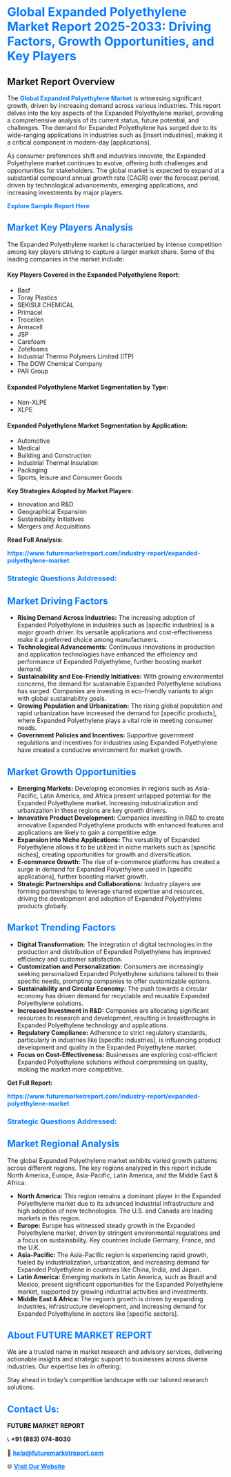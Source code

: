 <h1 style="color: #007BFF;">Global Expanded Polyethylene Market Report 2025-2033: Driving Factors, Growth Opportunities, and Key Players</h1>

<section id="overview">
<h2>Market Report Overview</h2>
<p>The <a href="https://www.futuremarketreport.com/industry-report/expanded-polyethylene-market" style="color: #007BFF; text-decoration: none;"><strong>Global Expanded Polyethylene Market</strong></a> is witnessing significant growth, driven by increasing demand across various industries. This report delves into the key aspects of the Expanded Polyethylene market, providing a comprehensive analysis of its current status, future potential, and challenges. The demand for Expanded Polyethylene has surged due to its wide-ranging applications in industries such as [insert industries], making it a critical component in modern-day [applications].</p>
<p>As consumer preferences shift and industries innovate, the Expanded Polyethylene market continues to evolve, offering both challenges and opportunities for stakeholders. The global market is expected to expand at a substantial compound annual growth rate (CAGR) over the forecast period, driven by technological advancements, emerging applications, and increasing investments by major players.</p>
</section>

<section id="overview">
<p><a href="https://www.futuremarketreport.com/request-sample/reportId=102813" style="color: #007BFF; text-decoration: none;"><strong>Explore Sample Report Here</strong></a></p>
</section>

<section id="key-players">
<h2 style="color: #007BFF;">Market Key Players Analysis</h2>
<p>The Expanded Polyethylene market is characterized by intense competition among key players striving to capture a larger market share. Some of the leading companies in the market include:</p>
<h4>Key Players Covered in the Expanded Polyethylene Report:</h4>
<ul><li>Basf</li><li>Toray Plastics</li><li>SEKISUI CHEMICAL</li><li>Primacel</li><li>Trocellen</li><li>Armacell</li><li>JSP</li><li>Carefoam</li><li>Zotefoams</li><li>Industrial Thermo Polymers Limited (ITP)</li><li>The DOW Chemical Company</li><li>PAR Group</li></ul>
<h4>Expanded Polyethylene Market Segmentation by Type:</h4>
<ul><li>Non-XLPE</li><li>XLPE</li></ul>

<h4>Expanded Polyethylene Market Segmentation by Application:</h4>
<ul><li>Automotive</li><li>Medical</li><li>Building and Construction</li><li>Industrial Thermal Insulation</li><li>Packaging</li><li>Sports, leisure and Consumer Goods</li></ul>
<p><strong>Key Strategies Adopted by Market Players:</strong></p>
<ul>
<li>Innovation and R&D</li>
<li>Geographical Expansion</li>
<li>Sustainability Initiatives</li>
<li>Mergers and Acquisitions</li>
</ul>
</section>

<section>
<p><strong>Read Full Analysis: </strong></p><a href="https://www.futuremarketreport.com/industry-report/expanded-polyethylene-market" style="color: #007BFF; text-decoration: none;"><strong>https://www.futuremarketreport.com/industry-report/expanded-polyethylene-market</strong></a>
<h3 style="color: #007BFF;">Strategic Questions Addressed:</h3>
</section>

<section id="driving-factors">
<h2 style="color: #007BFF;">Market Driving Factors</h2>
<ul>
<li><strong>Rising Demand Across Industries:</strong> The increasing adoption of Expanded Polyethylene in industries such as [specific industries] is a major growth driver. Its versatile applications and cost-effectiveness make it a preferred choice among manufacturers.</li>
<li><strong>Technological Advancements:</strong> Continuous innovations in production and application technologies have enhanced the efficiency and performance of Expanded Polyethylene, further boosting market demand.</li>
<li><strong>Sustainability and Eco-Friendly Initiatives:</strong> With growing environmental concerns, the demand for sustainable Expanded Polyethylene solutions has surged. Companies are investing in eco-friendly variants to align with global sustainability goals.</li>
<li><strong>Growing Population and Urbanization:</strong> The rising global population and rapid urbanization have increased the demand for [specific products], where Expanded Polyethylene plays a vital role in meeting consumer needs.</li>
<li><strong>Government Policies and Incentives:</strong> Supportive government regulations and incentives for industries using Expanded Polyethylene have created a conducive environment for market growth.</li>
</ul>
</section>

<section id="growth-opportunities">
<h2 style="color: #007BFF;">Market Growth Opportunities</h2>
<ul>
<li><strong>Emerging Markets:</strong> Developing economies in regions such as Asia-Pacific, Latin America, and Africa present untapped potential for the Expanded Polyethylene market. Increasing industrialization and urbanization in these regions are key growth drivers.</li>
<li><strong>Innovative Product Development:</strong> Companies investing in R&D to create innovative Expanded Polyethylene products with enhanced features and applications are likely to gain a competitive edge.</li>
<li><strong>Expansion into Niche Applications:</strong> The versatility of Expanded Polyethylene allows it to be utilized in niche markets such as [specific niches], creating opportunities for growth and diversification.</li>
<li><strong>E-commerce Growth:</strong> The rise of e-commerce platforms has created a surge in demand for Expanded Polyethylene used in [specific applications], further boosting market growth.</li>
<li><strong>Strategic Partnerships and Collaborations:</strong> Industry players are forming partnerships to leverage shared expertise and resources, driving the development and adoption of Expanded Polyethylene products globally.</li>
</ul>
</section>

<section id="trending-factors">
<h2 style="color: #007BFF;">Market Trending Factors</h2>
<ul>
<li><strong>Digital Transformation:</strong> The integration of digital technologies in the production and distribution of Expanded Polyethylene has improved efficiency and customer satisfaction.</li>
<li><strong>Customization and Personalization:</strong> Consumers are increasingly seeking personalized Expanded Polyethylene solutions tailored to their specific needs, prompting companies to offer customizable options.</li>
<li><strong>Sustainability and Circular Economy:</strong> The push towards a circular economy has driven demand for recyclable and reusable Expanded Polyethylene solutions.</li>
<li><strong>Increased Investment in R&D:</strong> Companies are allocating significant resources to research and development, resulting in breakthroughs in Expanded Polyethylene technology and applications.</li>
<li><strong>Regulatory Compliance:</strong> Adherence to strict regulatory standards, particularly in industries like [specific industries], is influencing product development and quality in the Expanded Polyethylene market.</li>
<li><strong>Focus on Cost-Effectiveness:</strong> Businesses are exploring cost-efficient Expanded Polyethylene solutions without compromising on quality, making the market more competitive.</li>
</ul>
</section>

<section>
<p><strong>Get Full Report: </strong></p><a href="https://www.futuremarketreport.com/industry-report/expanded-polyethylene-market" style="color: #007BFF; text-decoration: none;"><strong>https://www.futuremarketreport.com/industry-report/expanded-polyethylene-market</strong></a>
<h3 style="color: #007BFF;">Strategic Questions Addressed:</h3>
</section>


<section id="regional-analysis">
<h2 style="color: #007BFF;">Market Regional Analysis</h2>
<p>The global Expanded Polyethylene market exhibits varied growth patterns across different regions. The key regions analyzed in this report include North America, Europe, Asia-Pacific, Latin America, and the Middle East & Africa:</p>
<ul>
<li><strong>North America:</strong> This region remains a dominant player in the Expanded Polyethylene market due to its advanced industrial infrastructure and high adoption of new technologies. The U.S. and Canada are leading markets in this region.</li>
<li><strong>Europe:</strong> Europe has witnessed steady growth in the Expanded Polyethylene market, driven by stringent environmental regulations and a focus on sustainability. Key countries include Germany, France, and the U.K.</li>
<li><strong>Asia-Pacific:</strong> The Asia-Pacific region is experiencing rapid growth, fueled by industrialization, urbanization, and increasing demand for Expanded Polyethylene in countries like China, India, and Japan.</li>
<li><strong>Latin America:</strong> Emerging markets in Latin America, such as Brazil and Mexico, present significant opportunities for the Expanded Polyethylene market, supported by growing industrial activities and investments.</li>
<li><strong>Middle East & Africa:</strong> The region’s growth is driven by expanding industries, infrastructure development, and increasing demand for Expanded Polyethylene in sectors like [specific sectors].</li>
</ul>
</section>

<footer>
<h2 style="color: #007BFF;">About FUTURE MARKET REPORT</h2>
<p>We are a trusted name in market research and advisory services, delivering actionable insights and strategic support to businesses across diverse industries. Our expertise lies in offering:</p>

<p>Stay ahead in today’s competitive landscape with our tailored research solutions.</p>

<h2 style="color: #007BFF;">Contact Us:</h2>
<p><strong>FUTURE MARKET REPORT</strong></p>
<p>📞 <strong>+91 (883) 074-8030</strong></p>
<p>📧 <strong><a href="mailto:help@futuremarketreport.com" style="color: #007BFF;">help@futuremarketreport.com</a></strong></p>
<p>🌐 <strong><a href="https://www.futuremarketreport.com/" style="color: #007BFF;">Visit Our Website</a></strong></p>
</footer>